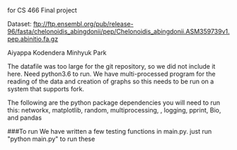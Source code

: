 for CS 466 Final project

Dataset: ftp://ftp.ensembl.org/pub/release-96/fasta/chelonoidis_abingdonii/pep/Chelonoidis_abingdonii.ASM359739v1.pep.abinitio.fa.gz 

Aiyappa Kodendera
Minhyuk Park

The datafile was too large for the git repository, so we did not include it here.
Need python3.6 to run. We have multi-processed program for the reading of the data and creation of graphs so this needs to be run on a system that supports fork.

The following are the python package dependencies you will need to run this: networkx, matplotlib, random, multiprocessing, , logging, pprint, Bio, and pandas

###To run
We have written a few testing functions in main.py. just run "python main.py" to run these